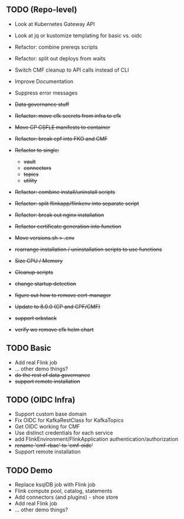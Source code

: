 ## TODO (Repo-level)

* Look at Kubernetes Gateway API
* Look at jq or kustomize templating for basic vs. oidc

* Refactor: combine prereqs scripts
* Refactor: split out deploys from waits
* Switch CMF cleanup to API calls instead of CLI
* Improve Documentation
* Suppress error messages

* ~~Data governance stuff~~
* ~~Refactor: move cfk secrets from infra to cfk~~
* ~~Move CP CSFLE manifests to container~~
* ~~Refactor: break cpf into FKO and CMF~~
* ~~Refactor to single:~~
    * ~~vault~~
    * ~~connectors~~
    * ~~topics~~
    * ~~utility~~
* ~~Refactor: combine install/uninstall scripts~~
* ~~Refactor: split flinkapp/flinkenv into separate script~~
* ~~Refactor: break out nginx installation~~
* ~~Refactor certificate generation into function~~
* ~~Move versions.sh > .env~~
* ~~rearrange installation / uninstallation scripts to use functions~~
* ~~Size CPU / Memory~~
* ~~Cleanup scripts~~
* ~~change startup detection~~
* ~~figure out how to remove cert-manager~~
* ~~Update to 8.0.0 (CP and CPF/CMF)~~
* ~~support orbstack~~
* ~~verify we remove cfk helm chart~~

## TODO Basic

* Add real Flink job
* ... other demo things?
* ~~do the rest of data governance~~
* ~~support remote installation~~

## TODO (OIDC Infra)

* Support custom base domain
* Fix OIDC for KafkaRestClass for KafkaTopics
* Get OIDC working for CMF
* Use distinct credentials for each service
* add FlinkEnvironment/FlinkApplication authentication/authorization
* ~~rename 'cmf-rbac' to 'cmf-oidc'~~
* Support remote installation

## TODO Demo
* Replace ksqlDB job with Flink job
* Flink compute pool, catalog, statements
* Add connectors (and plugins) - shoe store
* Add real Flink job
* ... other demo things?
